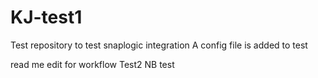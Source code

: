 # KJ-test1
Test repository to test snaplogic integration
A config file is added to test

read me edit for workflow
Test2
NB test